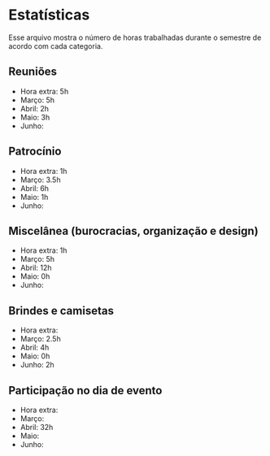# Estatísticas
Esse arquivo mostra o número de horas trabalhadas durante o semestre de acordo com cada categoria.

## Reuniões
- Hora extra: 5h
- Março: 5h
- Abril: 2h
- Maio: 3h
- Junho:

## Patrocínio
- Hora extra: 1h
- Março: 3.5h
- Abril: 6h
- Maio: 1h
- Junho:

## Miscelânea (burocracias, organização e design)
- Hora extra: 1h
- Março: 5h
- Abril: 12h
- Maio: 0h
- Junho:

## Brindes e camisetas
- Hora extra:
- Março: 2.5h
- Abril: 4h
- Maio: 0h
- Junho: 2h

## Participação no dia de evento
- Hora extra:
- Março:
- Abril: 32h
- Maio:
- Junho:
